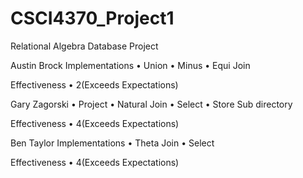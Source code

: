 # CSCI4370_Project1
Relational Algebra Database Project

Austin Brock
Implementations
•	Union 
•	Minus
•	Equi Join

Effectiveness
•	2(Exceeds Expectations)

Gary Zagorski
•	Project 
•	Natural Join
•	Select
•	Store Sub directory

Effectiveness 
•	4(Exceeds Expectations)

Ben Taylor 
Implementations
•	Theta Join
•	Select

Effectiveness 
•	4(Exceeds Expectations)
